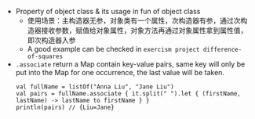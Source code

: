 - Property of object class & its usage in fun of object class 
  - 使用场景：主构造器无参，对象类有一个属性，次构造器有参，通过次构造器接收参数，赋值给对象属性，对象方法再通过对象属性拿到属性值，即次构造器入参
  - A good example can be checked in `exercism project difference-of-squares`
- `.associate` return a Map contain key-value pairs, same key will only be put into the Map for one occurrence, the last value will be taken.
  ```
  val fullName = listOf("Anna Liu", "Jane Liu")
  val pairs = fullName.associate { it.split(" ").let { (firstName, lastName) -> lastName to firstName } }
  println(pairs) // {Liu=Jane}
  ```